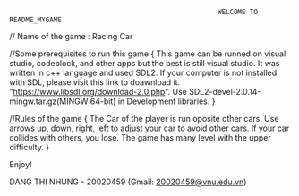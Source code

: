                                                         WELCOME TO README_MYGAME
// Name of the game : Racing Car

//Some prerequisites to run this game
{
  This game can be runned on visual studio, codeblock, and other apps but the best is still visual studio.
  It was written in c++ language and used SDL2.
  If your computer is not installed with SDL, please visit this link to doawnload it.
  "https://www.libsdl.org/download-2.0.php".
  Use SDL2-devel-2.0.14-mingw.tar.gz(MINGW 64-bit) in Development libraries.
}

//Rules of the game
{
  The Car of the player is run oposite other cars.
  Use arrows up, down, right, left to adjust your car to avoid other cars.
  If your car collides with others, you lose.
  The game has many level with the upper difficulty.
 } 
 
 Enjoy!
 
 DANG THI NHUNG - 20020459                    (Gmail: 20020459@vnu.edu.vn)

